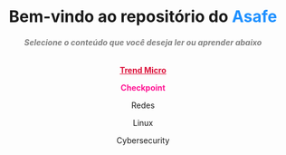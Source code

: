 <h1 align="center"> Bem-vindo ao repositório do <span style ="color: #1E90FF">Asafe</span></h1>

<h6 align="center" style="color:#808080"><b>Selecione o conteúdo que você deseja ler ou aprender abaixo</b></h6>

<p align="center">
<a href="./TrendMicro.md" style="color:#DC143C"><b>Trend Micro</b></a>
</p>

<p align="center">
<a style="color:#FF1493"><b>Checkpoint</b></a>
</p>

<p align="center">Redes</p>

<p align="center">Linux</p>

<p align="center">Cybersecurity</p>
